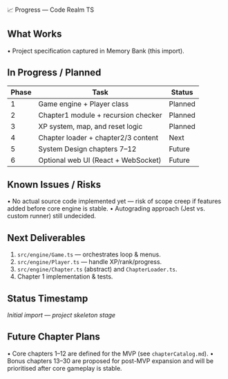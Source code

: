 📈 Progress — Code Realm TS

What Works
----------
• Project specification captured in Memory Bank (this import).

In Progress / Planned
---------------------
| Phase | Task | Status |
|-------|------|--------|
| 1 | Game engine + Player class | Planned |
| 2 | Chapter1 module + recursion checker | Planned |
| 3 | XP system, map, and reset logic | Planned |
| 4 | Chapter loader + chapter2/3 content | Next |
| 5 | System Design chapters 7–12 | Future |
| 6 | Optional web UI (React + WebSocket) | Future |

Known Issues / Risks
--------------------
• No actual source code implemented yet — risk of scope creep if features added before core engine is stable.
• Autograding approach (Jest vs. custom runner) still undecided.

Next Deliverables
-----------------
1. `src/engine/Game.ts` — orchestrates loop & menus.
2. `src/engine/Player.ts` — handle XP/rank/progress.
3. `src/engine/Chapter.ts` (abstract) and `ChapterLoader.ts`.
4. Chapter 1 implementation & tests.

Status Timestamp
----------------
_Initial import — project skeleton stage_

Future Chapter Plans
--------------------
• Core chapters 1–12 are defined for the MVP (see `chapterCatalog.md`).
• Bonus chapters 13–30 are proposed for post-MVP expansion and will be prioritised after core gameplay is stable.

